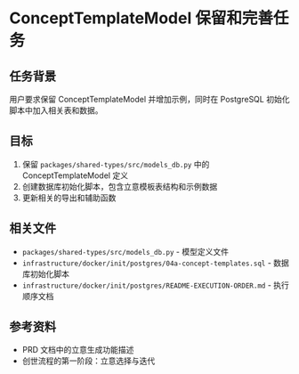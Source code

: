 # ConceptTemplateModel 保留和完善任务

## 任务背景
用户要求保留 ConceptTemplateModel 并增加示例，同时在 PostgreSQL 初始化脚本中加入相关表和数据。

## 目标
1. 保留 `packages/shared-types/src/models_db.py` 中的 ConceptTemplateModel 定义
2. 创建数据库初始化脚本，包含立意模板表结构和示例数据
3. 更新相关的导出和辅助函数

## 相关文件
- `packages/shared-types/src/models_db.py` - 模型定义文件
- `infrastructure/docker/init/postgres/04a-concept-templates.sql` - 数据库初始化脚本
- `infrastructure/docker/init/postgres/README-EXECUTION-ORDER.md` - 执行顺序文档

## 参考资料
- PRD 文档中的立意生成功能描述
- 创世流程的第一阶段：立意选择与迭代